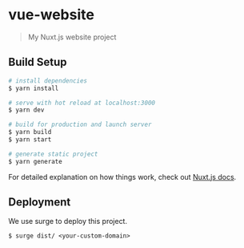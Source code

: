 # vue-website

> My Nuxt.js website project

## Build Setup

``` bash
# install dependencies
$ yarn install

# serve with hot reload at localhost:3000
$ yarn dev

# build for production and launch server
$ yarn build
$ yarn start

# generate static project
$ yarn generate
```

For detailed explanation on how things work, check out [Nuxt.js docs](https://nuxtjs.org).

## Deployment
We use surge to deploy this project.
```
$ surge dist/ <your-custom-domain>
```
